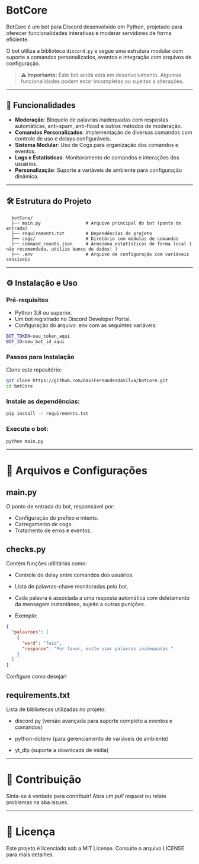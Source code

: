 # BotCore

BotCore é um bot para Discord desenvolvido em Python, projetado para oferecer funcionalidades interativas e moderar servidores de forma eficiente.

O bot utiliza a biblioteca `discord.py` e segue uma estrutura modular com suporte a comandos personalizados, eventos e integração com arquivos de configuração.

> **⚠️ Importante:** Este bot ainda está em desenvolvimento. Algumas funcionalidades podem estar incompletas ou sujeitas a alterações.

---

## 🚀 Funcionalidades

- **Moderação**: Bloqueio de palavras inadequadas com respostas automáticas, anti-spam, anti-flood e outros métodos de moderação.
- **Comandos Personalizados**: Implementação de diversos comandos com controle de uso e delays configuráveis.
- **Sistema Modular**: Uso de Cogs para organização dos comandos e eventos.
- **Logs e Estatísticas**: Monitoramento de comandos e interações dos usuários.
- **Personalização**: Suporte a variáveis de ambiente para configuração dinâmica.

---

## 🛠️ Estrutura do Projeto

```plaintext
  botCore/
  ├── main.py                 # Arquivo principal do bot (ponto de entrada)
  ├── requirements.txt        # Dependências do projeto
  ├── cogs/                   # Diretório com módulos de comandos
  ├── command_counts.json     # Armazena estatísticas de forma local ( não recomendada, utilize banco de dados! )
  ├── .env                    # Arquivo de configuração com variáveis sensíveis
```

---

## ⚙️ Instalação e Uso
### Pré-requisitos
- Python 3.8 ou superior.
- Um bot registrado no Discord Developer Portal.
- Configuração do arquivo .env com as seguintes variáveis:

```bash
BOT_TOKEN=seu_token_aqui
BOT_ID=seu_bot_id_aqui
```
### Passos para Instalação
Clone este repositório:

```bash
git clone https://github.com/DaviFernandesDaSilva/botCore.git
cd botCore
```
### Instale as dependências:

```bash
pip install -r requirements.txt
```

### Execute o bot:

```bash
python main.py
```

---

# 📂 Arquivos e Configurações

## main.py
O ponto de entrada do bot, responsável por:

- Configuração do prefixo e intents.
- Carregamento de cogs.
- Tratamento de erros e eventos.

## checks.py
Contém funções utilitárias como:

- Controle de delay entre comandos dos usuários.
- Lista de palavras-chave monitoradas pelo bot.
- Cada palavra é associada a uma resposta automática com deletamento da mensagem instantâneo, sujeito a outras punições.

 - Exemplo:
```json
{
  "palavroes": [
    {
      "word": "feio",
      "response": "Por favor, evite usar palavras inadequadas."
    }
  ]
}
```

Configure como desejar!


## requirements.txt
Lista de bibliotecas utilizadas no projeto:

- discord.py
(versão avançada para suporte completo a eventos e comandos)

 - python-dotenv
(para gerenciamento de variáveis de ambiente)

 - yt_dlp
(suporte a downloads de mídia)

---

# 🌟 Contribuição
Sinta-se à vontade para contribuir! Abra um *pull request* ou relate problemas na aba issues.

---

# 📜 Licença
Este projeto é licenciado sob a MIT License. Consulte o arquivo LICENSE para mais detalhes.
